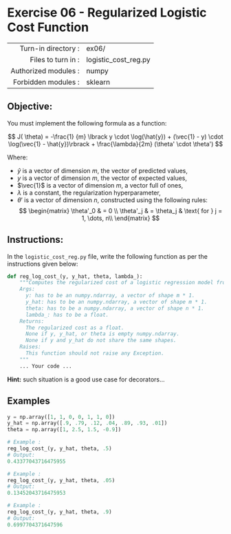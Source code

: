 # Exercise 06 - Regularized Logistic Cost Function
|                         |                       |
| -----------------------:| --------------------- |
|   Turn-in directory :   |  ex06/                |
|   Files to turn in :    |  logistic_cost_reg.py |
|   Authorized modules :  |  numpy                |
|   Forbidden modules :   |  sklearn              |

## Objective:
You must implement the following formula as a function:  

$$
J( \theta) = -\frac{1} {m} \lbrack y \cdot \log(\hat{y}) + (\vec{1} - y) \cdot \log(\vec{1} - \hat{y})\rbrack + \frac{\lambda}{2m} (\theta' \cdot \theta')
$$

Where:
- $\hat{y}$ is a vector of dimension $m$, the vector of predicted values,
- $y$ is a vector of dimension $m$, the vector of expected values,
- $\vec{1}$ is a vector of dimension $m$, a vector full of ones,
- $\lambda$ is a constant, the regularization hyperparameter,
- $\theta'$ is a vector of dimension $n$, constructed using the following rules: 
$$
\begin{matrix}
\theta'_0 & =  0 \\
\theta'_j & =  \theta_j & \text{ for } j = 1, \dots, n\\    
\end{matrix}
$$

## Instructions:
In the `logistic_cost_reg.py` file, write the following function as per the instructions given below:
```python
def reg_log_cost_(y, y_hat, theta, lambda_):
    """Computes the regularized cost of a logistic regression model from two non-empty numpy.ndarray, without any for loop. The two arrays must have the same shapes.
    Args:
      y: has to be an numpy.ndarray, a vector of shape m * 1.
      y_hat: has to be an numpy.ndarray, a vector of shape m * 1.
      theta: has to be a numpy.ndarray, a vector of shape n * 1.
      lambda_: has to be a float.
    Returns:
      The regularized cost as a float.
      None if y, y_hat, or theta is empty numpy.ndarray.
      None if y and y_hat do not share the same shapes.
    Raises:
      This function should not raise any Exception.
    """
    ... Your code ...
```
**Hint:** such situation is a good use case for decorators...


## Examples
```python
y = np.array([1, 1, 0, 0, 1, 1, 0])
y_hat = np.array([.9, .79, .12, .04, .89, .93, .01])
theta = np.array([1, 2.5, 1.5, -0.9])

# Example :
reg_log_cost_(y, y_hat, theta, .5)
# Output:
0.43377043716475955

# Example :
reg_log_cost_(y, y_hat, theta, .05)
# Output:
0.13452043716475953

# Example :
reg_log_cost_(y, y_hat, theta, .9)
# Output:
0.6997704371647596
```
